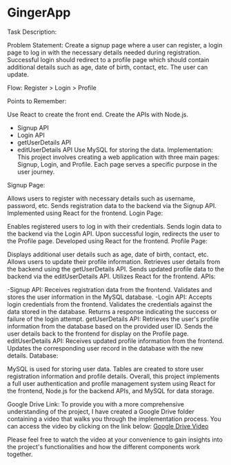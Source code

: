 # GingerApp
Task Description:

Problem Statement:
Create a signup page where a user can register, a login page to log in with the necessary details needed during registration. Successful login should redirect to a profile page which should contain additional details such as age, date of birth, contact, etc. The user can update.

Flow:
Register > Login > Profile

Points to Remember:

Use React to create the front end.
Create the APIs with Node.js.
- Signup API
- Login API
- getUserDetails API
- editUserDetails API
Use MySQL for storing the data.
Implementation:
This project involves creating a web application with three main pages: Signup, Login, and Profile. Each page serves a specific purpose in the user journey.

Signup Page:

Allows users to register with necessary details such as username, password, etc.
Sends registration data to the backend via the Signup API.
Implemented using React for the frontend.
Login Page:

Enables registered users to log in with their credentials.
Sends login data to the backend via the Login API.
Upon successful login, redirects the user to the Profile page.
Developed using React for the frontend.
Profile Page:

Displays additional user details such as age, date of birth, contact, etc.
Allows users to update their profile information.
Retrieves user details from the backend using the getUserDetails API.
Sends updated profile data to the backend via the editUserDetails API.
Utilizes React for the frontend.
APIs:

-Signup API:
Receives registration data from the frontend.
Validates and stores the user information in the MySQL database.
-Login API:
Accepts login credentials from the frontend.
Validates the credentials against the data stored in the database.
Returns a response indicating the success or failure of the login attempt.
getUserDetails API:
Retrieves the user's profile information from the database based on the provided user ID.
Sends the user details back to the frontend for display on the Profile page.
editUserDetails API:
Receives updated profile information from the frontend.
Updates the corresponding user record in the database with the new details.
Database:

MySQL is used for storing user data.
Tables are created to store user registration information and profile details.
Overall, this project implements a full user authentication and profile management system using React for the frontend, Node.js for the backend APIs, and MySQL for data storage.

Google Drive Link:
To provide you with a more comprehensive understanding of the project, I have created a Google Drive folder containing a video that walks you through the implementation process. You can access the video by clicking on the link below:
[Google Drive Video](https://github.com/AmanSingh5/GingerApp)

Please feel free to watch the video at your convenience to gain insights into the project's functionalities and how the different components work together.
